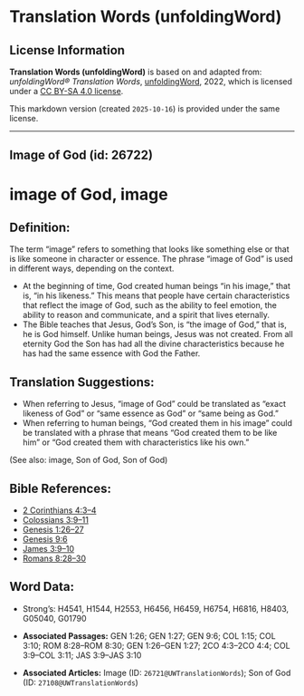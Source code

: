 # Translation Words (unfoldingWord)

## License Information

**Translation Words (unfoldingWord)** is based on and adapted from: _unfoldingWord® Translation Words_, [unfoldingWord](https://unfoldingword.org/utw), 2022, which is licensed under a [CC BY-SA 4.0 license](https://creativecommons.org/licenses/by-sa/4.0/legalcode.en).

This markdown version (created `2025-10-16`) is provided under the same license.



--------------------------------

## Image of God (id: 26722)

image of God, image
===================

Definition:
-----------

The term “image” refers to something that looks like something else or that is like someone in character or essence. The phrase “image of God” is used in different ways, depending on the context.

* At the beginning of time, God created human beings “in his image,” that is, “in his likeness.” This means that people have certain characteristics that reflect the image of God, such as the ability to feel emotion, the ability to reason and communicate, and a spirit that lives eternally.
* The Bible teaches that Jesus, God’s Son, is “the image of God,” that is, he is God himself. Unlike human beings, Jesus was not created. From all eternity God the Son has had all the divine characteristics because he has had the same essence with God the Father.

Translation Suggestions:
------------------------

* When referring to Jesus, “image of God” could be translated as “exact likeness of God” or “same essence as God” or “same being as God.”
* When referring to human beings, “God created them in his image” could be translated with a phrase that means “God created them to be like him” or “God created them with characteristics like his own.”

(See also: image, Son of God, Son of God)

Bible References:
-----------------

* [2 Corinthians 4:3–4](https://ref.ly/2Cor4:3-2Cor4:4)
* [Colossians 3:9–11](https://ref.ly/Col3:9-Col3:11)
* [Genesis 1:26–27](https://ref.ly/Gen1:26-Gen1:27)
* [Genesis 9:6](https://ref.ly/Gen9:6)
* [James 3:9–10](https://ref.ly/Jas3:9-Jas3:10)
* [Romans 8:28–30](https://ref.ly/Rom8:28-Rom8:30)

Word Data:
----------

* Strong’s: H4541, H1544, H2553, H6456, H6459, H6754, H6816, H8403, G05040, G01790

* **Associated Passages:** GEN 1:26; GEN 1:27; GEN 9:6; COL 1:15; COL 3:10; ROM 8:28–ROM 8:30; GEN 1:26–GEN 1:27; 2CO 4:3–2CO 4:4; COL 3:9–COL 3:11; JAS 3:9–JAS 3:10
* **Associated Articles:** Image (ID: `26721@UWTranslationWords`); Son of God (ID: `27108@UWTranslationWords`)

